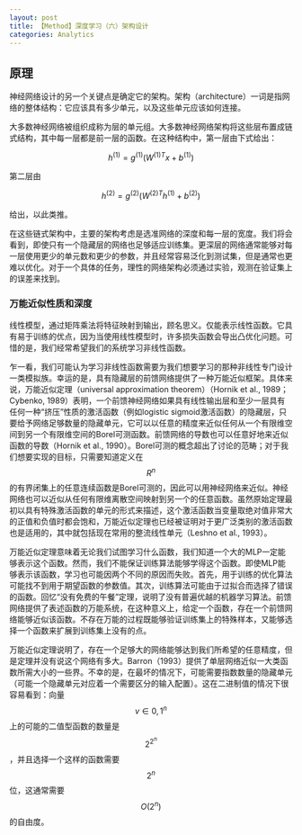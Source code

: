 ```yaml
---
layout: post
title: 【Method】深度学习（六）架构设计
categories: Analytics
---
```


## 原理

神经网络设计的另一个关键点是确定它的架构。架构（architecture）一词是指网络的整体结构：它应该具有多少单元，以及这些单元应该如何连接。

大多数神经网络被组织成称为层的单元组。大多数神经网络架构将这些层布置成链式结构，其中每一层都是前一层的函数。在这种结构中，第一层由下式给出：

$$h^{(1)} = g^{(1)} (W^{(1)T} x + b^{(1)})$$

第二层由

$$h^{(2)} = g^{(2)} (W^{(2)T} h^{(1)} + b^{(2)})$$

给出，以此类推。

在这些链式架构中，主要的架构考虑是选准网络的深度和每一层的宽度。我们将会看到，即使只有一个隐藏层的网络也足够适应训练集。更深层的网络通常能够对每一层使用更少的单元数和更少的参数，并且经常容易泛化到测试集，但是通常也更难以优化。对于一个具体的任务，理性的网络架构必须通过实验，观测在验证集上的误差来找到。

### 万能近似性质和深度

线性模型，通过矩阵乘法将特征映射到输出，顾名思义。仅能表示线性函数。它具有易于训练的优点，因为当使用线性模型时，许多损失函数会导出凸优化问题。可惜的是，我们经常希望我们的系统学习非线性函数。

乍一看，我们可能认为学习非线性函数需要为我们想要学习的那种非线性专门设计一类模拟族。幸运的是，具有隐藏层的前馈网络提供了一种万能近似框架。具体来说，万能近似定理（universal approximation theorem）（Hornik et al., 1989； Cybenko, 1989）表明，一个前馈神经网络如果具有线性输出层和至少一层具有任何一种“挤压”性质的激活函数（例如logistic sigmoid激活函数）的隐藏层，只要给予网络足够数量的隐藏单元，它可以以任意的精度来近似任何从一个有限维空间到另一个有限维空间的Borel可测函数。前馈网络的导数也可以任意好地来近似函数的导数（Hornik et al., 1990）。Borel可测的概念超出了讨论的范畴；对于我们想要实现的目标，只需要知道定义在$$R^n$$的有界闭集上的任意连续函数是Borel可测的，因此可以用神经网络来近似。神经网络也可以近似从任何有限维离散空间映射到另一个的任意函数。虽然原始定理最初以具有特殊激活函数的单元的形式来描述，这个激活函数当变量取绝对值非常大的正值和负值时都会饱和，万能近似定理也已经被证明对于更广泛类别的激活函数也是适用的，其中就包括现在常用的整流线性单元（Leshno et al., 1993）。

万能近似定理意味着无论我们试图学习什么函数，我们知道一个大的MLP一定能够表示这个函数。然而，我们不能保证训练算法能够学得这个函数。即使MLP能够表示该函数，学习也可能因两个不同的原因而失败。首先，用于训练的优化算法可能找不到用于期望函数的参数值。其次，训练算法可能由于过拟合而选择了错误的函数。回忆“没有免费的午餐”定理，说明了没有普遍优越的机器学习算法。前馈网络提供了表述函数的万能系统，在这种意义上，给定一个函数，存在一个前馈网络能够近似该函数。不存在万能的过程既能够验证训练集上的特殊样本，又能够选择一个函数来扩展到训练集上没有的点。

万能近似定理说明了，存在一个足够大的网络能够达到我们所希望的任意精度，但是定理并没有说这个网络有多大。Barron（1993）提供了单层网络近似一大类函数所需大小的一些界。不幸的是，在最坏的情况下，可能需要指数数量的隐藏单元（可能一个隐藏单元对应着一个需要区分的输入配置）。这在二进制值的情况下很容易看到：向量$$v \in {0,1}^n$$上的可能的二值型函数的数量是$$2^{2^n}$$，并且选择一个这样的函数需要$$2^n$$位，这通常需要$$O(2^n)$$的自由度。